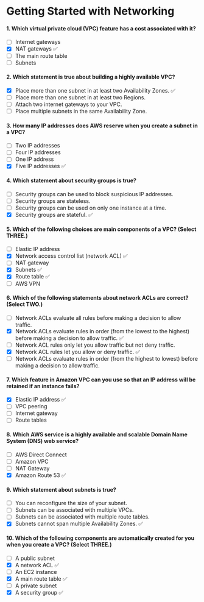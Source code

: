 # Getting Started with Networking

#### 1. Which virtual private cloud (VPC) feature has a cost associated with it?
- [ ] Internet gateways
- [x] NAT gateways ✅
- [ ] The main route table
- [ ] Subnets

#### 2. Which statement is true about building a highly available VPC?
- [x] Place more than one subnet in at least two Availability Zones. ✅
- [ ] Place more than one subnet in at least two Regions.
- [ ] Attach two internet gateways to your VPC.
- [ ] Place multiple subnets in the same Availability Zone.

#### 3. How many IP addresses does AWS reserve when you create a subnet in a VPC?
- [ ] Two IP addresses
- [ ] Four IP addresses
- [ ] One IP address
- [x] Five IP addresses ✅

#### 4. Which statement about security groups is true?
- [ ] Security groups can be used to block suspicious IP addresses.
- [ ] Security groups are stateless.
- [ ] Security groups can be used on only one instance at a time.
- [x] Security groups are stateful. ✅

#### 5. Which of the following choices are main components of a VPC? (Select THREE.)
- [ ] Elastic IP address
- [x] Network access control list (network ACL) ✅
- [ ] NAT gateway
- [x] Subnets ✅
- [x] Route table ✅
- [ ] AWS VPN

#### 6. Which of the following statements about network ACLs are correct? (Select TWO.)
- [ ] Network ACLs evaluate all rules before making a decision to allow traffic.
- [x] Network ACLs evaluate rules in order (from the lowest to the highest) before making a decision to allow traffic. ✅
- [ ] Network ACL rules only let you allow traffic but not deny traffic.
- [x] Network ACL rules let you allow or deny traffic. ✅
- [ ] Network ACLs evaluate rules in order (from the highest to lowest) before making a decision to allow traffic.

#### 7. Which feature in Amazon VPC can you use so that an IP address will be retained if an instance fails?
- [x] Elastic IP address ✅
- [ ] VPC peering
- [ ] Internet gateway
- [ ] Route tables

#### 8. Which AWS service is a highly available and scalable Domain Name System (DNS) web service?
- [ ] AWS Direct Connect
- [ ] Amazon VPC
- [ ] NAT Gateway
- [x] Amazon Route 53 ✅

#### 9. Which statement about subnets is true?
- [ ] You can reconfigure the size of your subnet.
- [ ] Subnets can be associated with multiple VPCs.
- [ ] Subnets can be associated with multiple route tables.
- [x] Subnets cannot span multiple Availability Zones. ✅

#### 10. Which of the following components are automatically created for you when you create a VPC? (Select THREE.)
- [ ] A public subnet
- [x] A network ACL ✅
- [ ] An EC2 instance
- [x] A main route table ✅
- [ ] A private subnet
- [x] A security group ✅
